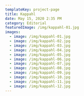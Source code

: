 ```yaml
---
templateKey: project-page
title: Kappahl
date: May 15, 2020 2:35 PM
category: Editorial
featuredImage: /img/kappahl-01.jpg
images:
  - image: /img/kappahl-01.jpg
  - image: /img/kappahl-02.jpg
  - image: /img/kappahl-03.jpg
  - image: /img/kappahl-04.jpg
  - image: /img/kappahl-05.jpg
  - image: /img/kappahl-06.jpg
  - image: /img/kappahl-07.jpg
  - image: /img/kappahl-08.jpg
  - image: /img/kappahl-09.jpg
  - image: /img/kappahl-10.jpg
  - image: /img/kappahl-11.jpg
  - image: /img/kappahl-12.jpg
---
```

